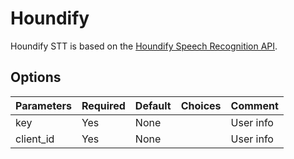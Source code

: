 # Houndify

Houndify STT is based on the [Houndify Speech Recognition API](https://www.houndify.com).

## Options

| Parameters | Required | Default | Choices    | Comment |
|------------|----------|---------|------------|---------|
| key       | Yes       | None    |            | User info |
| client_id | Yes       | None    |            | User info |

